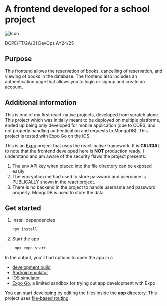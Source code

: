 # A frontend developed for a school project
![Icon](https://cdn.discordapp.com/attachments/852872786334187521/1269819128554848348/App_Icon.png?ex=66b172b8&is=66b02138&hm=36f44cfd5345605a67630aac0cfe0448dd44a40c83f95f30513728cd16eec710&)

DCPE/FT/2A/01
DevOps AY24/25

## Purpose
This frontend allows the reservation of books, cancelling of reservation, and viewing of books in the database.
The frontend also includes an authentication page that allows you to login or signup and create an account.

## Additional information
This is one of my first react-native projects, developed from scratch alone. This project which was initially meant to be deployed on multiple
platforms, ended up being only developed for mobile application (due to CORS, and not properly handling
authentication and requests to MongoDB). This project is tested with Expo Go on the iOS.

This is an [Expo](https://expo.dev) project that uses the react-native framework.
It is **CRUCIAL** to note that the frontend developed here is **NOT** production ready.
I understand and am aware of the security flaws the project presents:
1. The env API key when placed into the file directory can be exposed easily
2. The encryption method used to store password and username is PUBLICALLY shown in the react project.
3. There is no backend in the project to handle username and password properly. MongoDB is used to store the data

## Get started

1. Install dependencies

   ```bash
   npm install
   ```

2. Start the app

   ```bash
    npx expo start
   ```

In the output, you'll find options to open the app in a

- [development build](https://docs.expo.dev/develop/development-builds/introduction/)
- [Android emulator](https://docs.expo.dev/workflow/android-studio-emulator/)
- [iOS simulator](https://docs.expo.dev/workflow/ios-simulator/)
- [Expo Go](https://expo.dev/go), a limited sandbox for trying out app development with Expo

You can start developing by editing the files inside the **app** directory. This project uses [file-based routing](https://docs.expo.dev/router/introduction).
